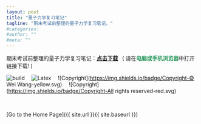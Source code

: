 ```yaml
---
layout: post
title: "量子力学复习笔记"
tagline: "期末考试前整理的量子力学复习笔记。"
#categories: 
#author: ""
#meta: ""
---
```

期末考试前整理的量子力学复习笔记：[**点击下载**](https://raw.githubusercontent.com/NoNo721/Memo/master/Quantum-Mechanics/QM_Review.pdf "https://raw.githubusercontent.com/NoNo721/Memo/master/Quantum-Mechanics/QM_Review.pdf") &ensp;( 请在<font color="#26975b"><b>电脑或手机浏览器</b></font>中打开链接下载! )

![build](https://img.shields.io/badge/build-succedded-brightgreen.svg) &emsp;![Latex](https://img.shields.io/badge/LaTeX-XeLaTeX-blue.svg) &emsp;![Copyright](https://img.shields.io/badge/Copyright-© Wei Wang-yellow.svg) &emsp;![Copyright](https://img.shields.io/badge/Copyright-All rights reserved-red.svg)

&ensp;

[Go to the Home Page]({{ site.url }}{{ site.baseurl }})